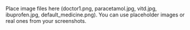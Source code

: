 Place image files here (doctor1.png, paracetamol.jpg, vitd.jpg, ibuprofen.jpg, default_medicine.png). You can use placeholder images or real ones from your screenshots.
